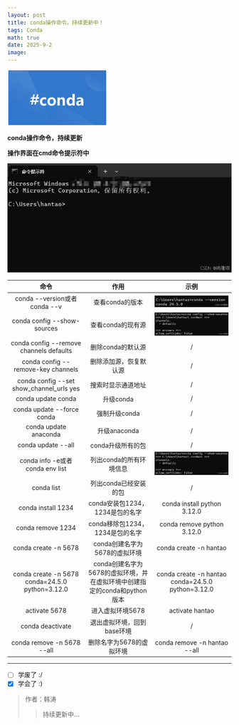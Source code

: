 ```yaml
---
layout: post
title: conda操作命令。持续更新中！
tags: Conda
math: true
date: 2025-9-2
image:
---
```

![conda](https://github.com/ht894419944/ht894419944.github.io/raw/master/_posts/image/2025-8-20-Conda/Conda.jpg)

**conda操作命令，持续更新**

**操作界面在cmd命令提示符中**

![cmd](https://github.com/ht894419944/ht894419944.github.io/raw/master/_posts/image/2025-9-2-Conda/1.png)

|                      命令                      |                                   作用                                   |                                                    示例                                                    |
| :---------------------------------------------: | :----------------------------------------------------------------------: | :---------------------------------------------------------------------------------------------------------: |
|          conda --version或者conda --v          |                             查看conda的版本                             | ![version](https://github.com/ht894419944/ht894419944.github.io/raw/master/_posts/image/2025-9-2-Conda/2.png) |
|           conda config --show-sources           |                            查看conda的现有源                            | ![source](https://github.com/ht894419944/ht894419944.github.io/raw/master/_posts/image/2025-9-2-Conda/3.png) |
|     conda config --remove channels defaults     |                            删除conda的默认源                            |                                                      /                                                      |
|       conda config --remove-key channels       |                          删除添加源，恢复默认源                          |                                                      /                                                      |
|    conda config --set show_channel_urls yes    |                            搜索时显示通道地址                            |                                                      /                                                      |
|               conda update conda               |                                升级conda                                |                                                      /                                                      |
|           conda update --force conda           |                              强制升级conda                              |                                                      /                                                      |
|              conda update anaconda              |                               升级anaconda                               |                                                      /                                                      |
|               conda update --all               |                            conda升级所有的包                            |                                                      /                                                      |
|         conda info -e或者conda env list         |                         列出conda的所有环境信息                         |   ![env](https://github.com/ht894419944/ht894419944.github.io/raw/master/_posts/image/2025-9-2-Conda/4.png)   |
|                   conda list                   |                          列出conda已经安装的包                          |                                                      /                                                      |
|               conda install 1234               |                     conda安装包1234，1234是包的名字                     |                                         conda install python 3.12.0                                         |
|                conda remove 1234                |                     conda移除包1234，1234是包的名字                     |                                         conda remove python 3.12.0                                         |
|              conda create -n 5678              |                      conda创建名字为5678的虚拟环境                      |                                           conda create -n hantao                                           |
| conda create -n 5678 conda=24.5.0 python=3.12.0 | conda创建名字为5678的虚拟环境，并在虚拟环境中创建指定的conda和python版本 |                              conda create -n hantao conda=24.5.0 python=3.12.0                              |
|                  activate 5678                  |                             进入虚拟环境5678                             |                                               activate hantao                                               |
|                conda deactivate                |                        退出虚拟环境，回到base环境                        |                                                      /                                                      |
|           conda remove -n 5678 --all           |                         删除名字为5678的虚拟环境                         |                                        conda remove -n hantao --all                                        |

---

- [ ] 学废了 :/
- [X] 学会了 :)

> 作者：韩涛
>
>> 持续更新中...
>>
